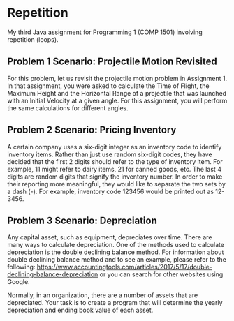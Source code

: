 # Repetition
My third Java assignment for Programming 1 (COMP 1501) involving repetition (loops).

## Problem 1 Scenario: Projectile Motion Revisited

For this problem, let us revisit the projectile motion problem in Assignment 1.  In that assignment, you were asked to calculate the Time of Flight, the Maximum Height and the Horizontal Range of a projectile that was launched with an Initial Velocity at a given angle.  For this assignment, you will perform the same calculations for different angles.

## Problem 2 Scenario: Pricing Inventory

A certain company uses a six-digit integer as an inventory code to identify inventory items.  Rather than just use random six-digit codes, they have decided that the first 2 digits should refer to the type of inventory item.  For example, 11 might refer to dairy items, 21 for canned goods, etc.  The last 4 digits are random digits that signify the inventory number.  In order to make their reporting more meaningful, they would like to separate the two sets by a dash (-).  For example, inventory code 123456 would be printed out as 12-3456.

## Problem 3 Scenario: Depreciation

Any capital asset, such as equipment, depreciates over time.   There are many ways to calculate depreciation.  One of the methods used to calculate depreciation is the double declining balance method.  For information about double declining balance method and to see an example, please refer to the following:  https://www.accountingtools.com/articles/2017/5/17/double-declining-balance-depreciation or you can search for other websites using Google.

Normally, in an organization, there are a number of assets that are depreciated.  Your task is to create a program that will determine the yearly depreciation and ending book value of each asset.
